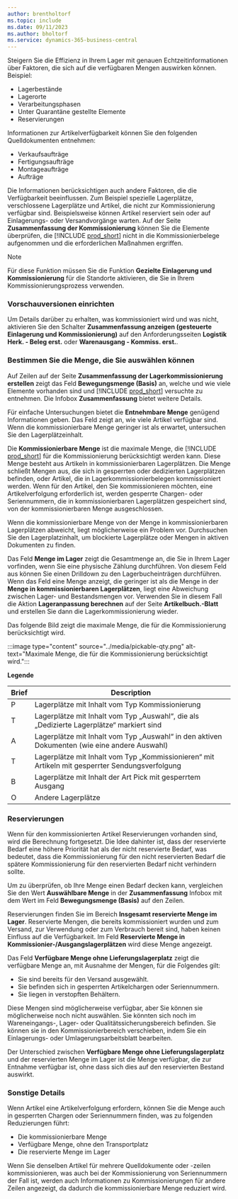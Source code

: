 ```yaml
---
author: brentholtorf
ms.topic: include
ms.date: 09/11/2023
ms.author: bholtorf
ms.service: dynamics-365-business-central
---
```


Steigern Sie die Effizienz in Ihrem Lager mit genauen Echtzeitinformationen über Faktoren, die sich auf die verfügbaren Mengen auswirken können. Beispiel: 

* Lagerbestände
* Lagerorte
* Verarbeitungsphasen
* Unter Quarantäne gestellte Elemente
* Reservierungen

Informationen zur Artikelverfügbarkeit können Sie den folgenden Quelldokumenten entnehmen:

* Verkaufsaufträge
* Fertigungsaufträge
* Montageaufträge
* Aufträge

Die Informationen berücksichtigen auch andere Faktoren, die die Verfügbarkeit beeinflussen. Zum Beispiel spezielle Lagerplätze, verschlossene Lagerplätze und Artikel, die nicht zur Kommissionierung verfügbar sind. Beispielsweise können Artikel reserviert sein oder auf Einlagerungs- oder Versandvorgänge warten. Auf der Seite **Zusammenfassung der Kommissionierung** können Sie die Elemente überprüfen, die [!INCLUDE [prod_short](prod_short.md)] nicht in die Kommissionierbelege aufgenommen und die erforderlichen Maßnahmen ergriffen.

> [!NOTE]
> Für diese Funktion müssen Sie die Funktion **Gezielte Einlagerung und Kommissionierung** für die Standorte aktivieren, die Sie in Ihrem Kommissionierungsprozess verwenden.

### Vorschauversionen einrichten

Um Details darüber zu erhalten, was kommissioniert wird und was nicht, aktivieren Sie den Schalter **Zusammenfassung anzeigen (gesteuerte Einlagerung und Kommissionierung)** auf den Anforderungsseiten **Logistik Herk. - Beleg erst.** oder **Warenausgang - Kommiss. erst.**.

### Bestimmen Sie die Menge, die Sie auswählen können

Auf Zeilen auf der Seite **Zusammenfassung der Lagerkommissionierung erstellen** zeigt das Feld **Bewegungsmenge (Basis)** an, welche und wie viele Elemente vorhanden sind und [!INCLUDE [prod_short](prod_short.md)] versuchte zu entnehmen. Die Infobox **Zusammenfassung** bietet weitere Details.

Für einfache Untersuchungen bietet die **Entnehmbare Menge** genügend Informationen geben. Das Feld zeigt an, wie viele Artikel verfügbar sind. Wenn die kommissionierbare Menge geringer ist als erwartet, untersuchen Sie den Lagerplätzeinhalt.

Die **Kommissionierbare Menge** ist die maximale Menge, die [!INCLUDE [prod_short](prod_short.md)] für die Kommissionierung berücksichtigt werden kann. Diese Menge besteht aus Artikeln in kommissionierbaren Lagerplätzen. Die Menge schließt Mengen aus, die sich in gesperrten oder dedizierten Lagerplätzen befinden, oder Artikel, die in Lagerkommissionierbelegen kommissioniert werden. Wenn für den Artikel, den Sie kommissionieren möchten, eine Artikelverfolgung erforderlich ist, werden gesperrte Chargen- oder Seriennummern, die in kommissionierbaren Lagerplätzen gespeichert sind, von der kommissionierbaren Menge ausgeschlossen.

Wenn die kommissionierbare Menge von der Menge in kommissionierbaren Lagerplätzen abweicht, liegt möglicherweise ein Problem vor. Durchsuchen Sie den Lagerplatzinhalt, um blockierte Lagerplätze oder Mengen in aktiven Dokumenten zu finden.

Das Feld **Menge im Lager** zeigt die Gesamtmenge an, die Sie in Ihrem Lager vorfinden, wenn Sie eine physische Zählung durchführen. Von diesem Feld aus können Sie einen Drilldown zu den Lagerbucheinträgen durchführen. Wenn das Feld eine Menge anzeigt, die geringer ist als die Menge in der **Menge in kommissionierbaren Lagerplätzen**, liegt eine Abweichung zwischen Lager- und Bestandsmengen vor. Verwenden Sie in diesem Fall die Aktion **Lageranpassung berechnen** auf der Seite **Artikelbuch.-Blatt** und erstellen Sie dann die Lagerkommissionierung wieder.

Das folgende Bild zeigt die maximale Menge, die für die Kommissionierung berücksichtigt wird.

:::image type="content" source="../media/pickable-qty.png" alt-text="Maximale Menge, die für die Kommissionierung berücksichtigt wird.":::

**Legende**

|Brief  |Description  |
|---------|---------|
|P     |Lagerplätze mit Inhalt vom Typ Kommissionierung         |
|T     |Lagerplätze mit Inhalt vom Typ „Auswahl“, die als „Dedizierte Lagerplätze“ markiert sind        |
|A     |Lagerplätze mit Inhalt vom Typ „Auswahl“ in den aktiven Dokumenten (wie eine andere Auswahl)       |
|T     |Lagerplätze mit Inhalt vom Typ „Kommissionieren“ mit Artikeln mit gesperrter Sendungsverfolgung         |
|B     |Lagerplätze mit Inhalt der Art Pick mit gesperrtem Ausgang         |
|O     |Andere Lagerplätze         |

### Reservierungen

Wenn für den kommissionierten Artikel Reservierungen vorhanden sind, wird die Berechnung fortgesetzt. Die Idee dahinter ist, dass der reservierte Bedarf eine höhere Priorität hat als der nicht reservierte Bedarf, was bedeutet, dass die Kommissionierung für den nicht reservierten Bedarf die spätere Kommissionierung für den reservierten Bedarf nicht verhindern sollte.

Um zu überprüfen, ob Ihre Menge einen Bedarf decken kann, vergleichen Sie den Wert **Auswählbare Menge** in der **Zusammenfassung** Infobox mit dem Wert im Feld **Bewegungsmenge (Basis)** auf den Zeilen.

Reservierungen finden Sie im Bereich **Insgesamt reservierte Menge im Lager**. Reservierte Mengen, die bereits kommissioniert wurden und zum Versand, zur Verwendung oder zum Verbrauch bereit sind, haben keinen Einfluss auf die Verfügbarkeit. Im Feld **Reservierte Menge in Kommissionier-/Ausgangslagerplätzen** wird diese Menge angezeigt.

Das Feld **Verfügbare Menge ohne Lieferungslagerplatz** zeigt die verfügbare Menge an, mit Ausnahme der Mengen, für die Folgendes gilt:

* Sie sind bereits für den Versand ausgewählt.
* Sie befinden sich in gesperrten Artikelchargen oder Seriennummern.
* Sie liegen in verstopften Behältern.

Diese Mengen sind möglicherweise verfügbar, aber Sie können sie möglicherweise noch nicht auswählen. Sie könnten sich noch im Wareneingangs-, Lager- oder Qualitätssicherungsbereich befinden. Sie können sie in den Kommissionierbereich verschieben, indem Sie ein Einlagerungs- oder Umlagerungsarbeitsblatt bearbeiten.

Der Unterschied zwischen **Verfügbare Menge ohne Lieferungslagerplatz** und der reservierten Menge im Lager ist die Menge verfügbar, die zur Entnahme verfügbar ist, ohne dass sich dies auf den reservierten Bestand auswirkt.

### Sonstige Details

Wenn Artikel eine Artikelverfolgung erfordern, können Sie die Menge auch in gesperrten Chargen oder Seriennummern finden, was zu folgenden Reduzierungen führt:

* Die kommissionierbare Menge
* Verfügbare Menge, ohne den Transportplatz
* Die reservierte Menge im Lager 

Wenn Sie denselben Artikel für mehrere Quelldokumente oder -zeilen kommissionieren, was auch bei der Kommissionierung von Seriennummern der Fall ist, werden auch Informationen zu Kommissionierungen für andere Zeilen angezeigt, da dadurch die kommissionierbare Menge reduziert wird.
